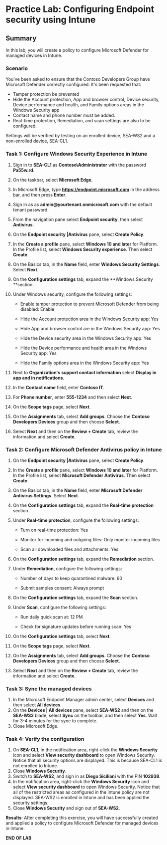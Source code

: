 # Practice Lab: Configuring Endpoint security using Intune

## Summary

In this lab, you will create a policy to configure Microsoft Defender for managed devices in Intune.

### Scenario

You've been asked to ensure that the Contoso Developers Group have Microsoft Defender correctly configured. It's been requested that:
* Tamper protection be prevented
* Hide the Account protection, App and browser control, Device security, Device performance and health, and Family options areas in the Windows Security app
* Contact name and phone number must be added. 
* Real-time protection, Remediation, and scan settings are also to be configured.

Settings will be verified by testing on an enrolled device, SEA-WS2 and a non-enrolled device, SEA-CL1.

### Task 1: Configure Windows Security Experience in Intune

1. Sign in to **SEA-CL1** as **Contoso\\Administrator** with the password **Pa55w.rd**. 
2. On the taskbar, select **Microsoft Edge**.
3. In Microsoft Edge, type **https://endpoint.microsoft.com** in the  address bar, and then press **Enter**. 
4. Sign in as as **admin\@yourtenant.onmicrosoft.com** with the default tenant password.
5. From the navigation pane select **Endpoint security**, then select **Antivirus**.
6. On the **Endpoint security |Antivirus** pane, select **Create Policy**.
7. In the **Create a profile** pane, select **Windows 10 and later** for Platform. In the Profile  list, select **Windows Security experience**. Then select **Create**.
8. On the Basics tab, in the **Name** field, enter **Windows Security Settings**. Select **Next**.
9. On the **Configuration settings** tab, expand the **Windows Security **section. 
10. Under Windows security, configure the following settings:

    - Enable tamper protection to prevent Microsoft Defender from being disabled: Enable

    - Hide the Account protection area in the Windows Security app: Yes

    - Hide App and browser control are in the Windows Security app: Yes

    - Hide the Device security area in the Windows Security app: Yes

    - Hide the Device performance and health area in the Windows Security app: Yes

    - Hide the Family options area in the Windows Security app: Yes

11. Next to **Organization's support contact information** select **Display in app and in notifications**.
12. In the **Contact name** field, enter **Contoso IT**.
13. For **Phone number**, enter **555-1234** and then select **Next**.
14. On the **Scope tags** page, select **Next**.
15. On the **Assignments** tab, select **Add groups**. Choose the **Contoso Developers Devices** group and then choose **Select**.
16. Select **Next** and then on the **Review + Create** tab, review the information and select **Create**.

### Task 2: Configure Microsoft Defender Antivirus policy in Intune

1. On the **Endpoint security |Antivirus** pane, select **Create Policy**.
2. In the **Create a profile** pane, select **Windows 10 and later** for Platform. In the Profile  list, select **Microsoft Defender Antivirus**. Then select **Create**.
3. On the Basics tab, in the **Name** field, enter **Microsoft Defender Antivirus Settings**. Select **Next**.
4. On the **Configuration settings** tab, expand the **Real-time protection** section. 
5. Under **Real-time protection**, configure the following settings:

   - Turn on real-time protection: Yes

   - Monitor for incoming and outgoing files: Only monitor incoming files

   - Scan all downloaded files and attachments: Yes

6. On the **Configuration settings** tab, expand the **Remediation** section. 
7. Under **Remediation**, configure the following settings:

   - Number of days to keep quarantined malware: 60

   - Submit samples consent: Always prompt

8. On the **Configuration settings** tab, expand the **Scan** section. 
9. Under **Scan**, configure the following settings:

   - Run daily quick scan at: 12 PM

   - Check for signature updates before running scan: Yes

10. On the **Configuration settings** tab, select **Next**.
11. On the **Scope tags** page, select **Next**.
12. On the **Assignments** tab, select **Add groups**. Choose the **Contoso Developers Devices** group and then choose **Select**.
13. Select **Next** and then on the **Review + Create** tab, review the information and select **Create**.


### Task 3: Sync the managed devices

1. In the Microsoft Endpoint Manager admin center, select **Devices** and then select **All devices**.
2. On the **Devices | All devices** pane, select **SEA-WS2** and then on the **SEA-WS2** blade, select **Sync** on the toolbar, and then select **Yes**. Wait for 3-4 minutes for the sync to complete.
3. Close Microsoft Edge.

### Task 4: Verify the configuration

1. On **SEA-CL1**, in the notification area, right-click the **Windows Security** icon and select **View security dashboard** to open Windows Security. Notice that all security options are displayed. This is because SEA-CL1 is not enrolled to Intune.
2. Close **Windows Security**.
3. Switch to **SEA-WS2**, and sign in as **Diego Siciliani** with the PIN **102938**.
4. In the notification area, right-click the **Windows Security** icon and select **View security dashboard** to open Windows Security. Notice that all of the restricted areas as configured in the Intune policy are not displayed. SEA-WS2 is enrolled in Intune and has been applied the security settings.
5. Close **Windows Security** and sign out of **SEA-WS2**.

**Results**: After completing this exercise, you will have successfully created and applied a policy to configure Microsoft Defender for managed devices in Intune.

**END OF LAB**